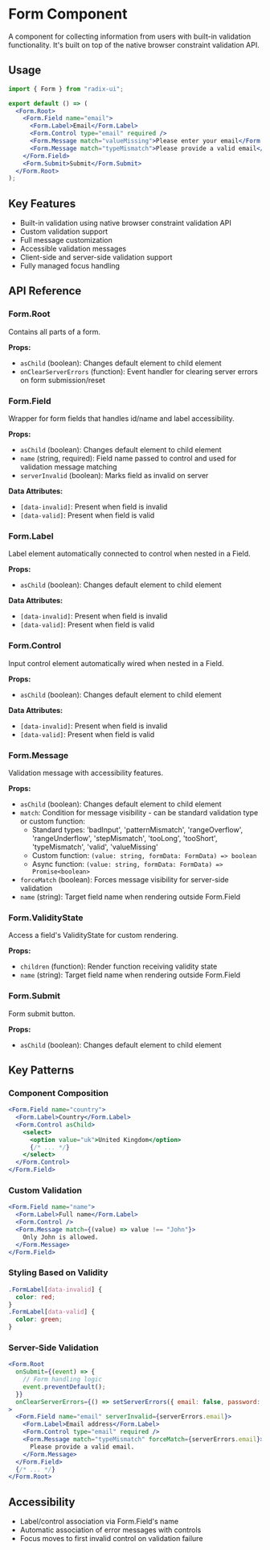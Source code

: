 # Form Component

A component for collecting information from users with built-in validation functionality. It's built on top of the native browser constraint validation API.

## Usage

```jsx
import { Form } from "radix-ui";

export default () => (
  <Form.Root>
    <Form.Field name="email">
      <Form.Label>Email</Form.Label>
      <Form.Control type="email" required />
      <Form.Message match="valueMissing">Please enter your email</Form.Message>
      <Form.Message match="typeMismatch">Please provide a valid email</Form.Message>
    </Form.Field>
    <Form.Submit>Submit</Form.Submit>
  </Form.Root>
);
```

## Key Features

- Built-in validation using native browser constraint validation API
- Custom validation support
- Full message customization
- Accessible validation messages
- Client-side and server-side validation support
- Fully managed focus handling

## API Reference

### Form.Root

Contains all parts of a form.

**Props:**
- `asChild` (boolean): Changes default element to child element
- `onClearServerErrors` (function): Event handler for clearing server errors on form submission/reset

### Form.Field

Wrapper for form fields that handles id/name and label accessibility.

**Props:**
- `asChild` (boolean): Changes default element to child element
- `name` (string, required): Field name passed to control and used for validation message matching
- `serverInvalid` (boolean): Marks field as invalid on server

**Data Attributes:**
- `[data-invalid]`: Present when field is invalid
- `[data-valid]`: Present when field is valid

### Form.Label

Label element automatically connected to control when nested in a Field.

**Props:**
- `asChild` (boolean): Changes default element to child element

**Data Attributes:**
- `[data-invalid]`: Present when field is invalid
- `[data-valid]`: Present when field is valid

### Form.Control

Input control element automatically wired when nested in a Field.

**Props:**
- `asChild` (boolean): Changes default element to child element

**Data Attributes:**
- `[data-invalid]`: Present when field is invalid
- `[data-valid]`: Present when field is valid

### Form.Message

Validation message with accessibility features.

**Props:**
- `asChild` (boolean): Changes default element to child element
- `match`: Condition for message visibility - can be standard validation type or custom function:
  - Standard types: 'badInput', 'patternMismatch', 'rangeOverflow', 'rangeUnderflow', 'stepMismatch', 'tooLong', 'tooShort', 'typeMismatch', 'valid', 'valueMissing'
  - Custom function: `(value: string, formData: FormData) => boolean`
  - Async function: `(value: string, formData: FormData) => Promise<boolean>`
- `forceMatch` (boolean): Forces message visibility for server-side validation
- `name` (string): Target field name when rendering outside Form.Field

### Form.ValidityState

Access a field's ValidityState for custom rendering.

**Props:**
- `children` (function): Render function receiving validity state
- `name` (string): Target field name when rendering outside Form.Field

### Form.Submit

Form submit button.

**Props:**
- `asChild` (boolean): Changes default element to child element

## Key Patterns

### Component Composition

```jsx
<Form.Field name="country">
  <Form.Label>Country</Form.Label>
  <Form.Control asChild>
    <select>
      <option value="uk">United Kingdom</option>
      {/* ... */}
    </select>
  </Form.Control>
</Form.Field>
```

### Custom Validation

```jsx
<Form.Field name="name">
  <Form.Label>Full name</Form.Label>
  <Form.Control />
  <Form.Message match={(value) => value !== "John"}>
    Only John is allowed.
  </Form.Message>
</Form.Field>
```

### Styling Based on Validity

```css
.FormLabel[data-invalid] {
  color: red;
}
.FormLabel[data-valid] {
  color: green;
}
```

### Server-Side Validation

```jsx
<Form.Root
  onSubmit={(event) => {
    // Form handling logic
    event.preventDefault();
  }}
  onClearServerErrors={() => setServerErrors({ email: false, password: false })}
>
  <Form.Field name="email" serverInvalid={serverErrors.email}>
    <Form.Label>Email address</Form.Label>
    <Form.Control type="email" required />
    <Form.Message match="typeMismatch" forceMatch={serverErrors.email}>
      Please provide a valid email.
    </Form.Message>
  </Form.Field>
  {/* ... */}
</Form.Root>
```

## Accessibility

- Label/control association via Form.Field's name
- Automatic association of error messages with controls
- Focus moves to first invalid control on validation failure